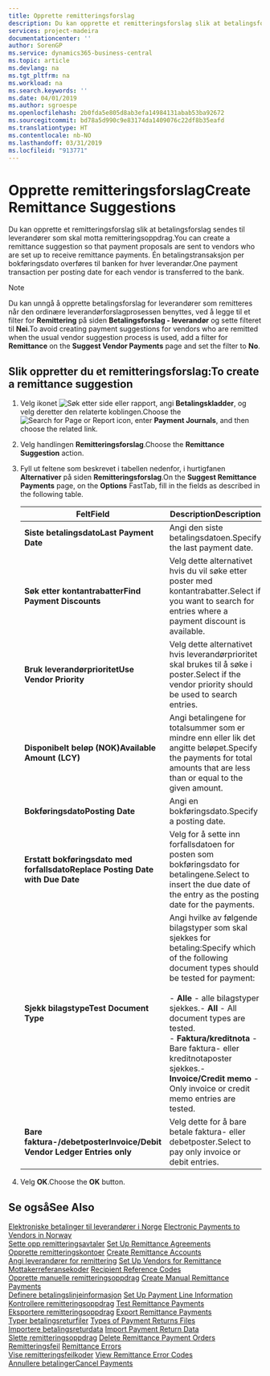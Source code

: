 ```yaml
---
title: Opprette remitteringsforslag
description: Du kan opprette et remitteringsforslag slik at betalingsforslag sendes til leverandører som skal motta remitteringsoppdrag.
services: project-madeira
documentationcenter: ''
author: SorenGP
ms.service: dynamics365-business-central
ms.topic: article
ms.devlang: na
ms.tgt_pltfrm: na
ms.workload: na
ms.search.keywords: ''
ms.date: 04/01/2019
ms.author: sgroespe
ms.openlocfilehash: 2b0fda5e805d8ab3efa14984131abab53ba92672
ms.sourcegitcommit: bd78a5d990c9e83174da1409076c22df8b35eafd
ms.translationtype: HT
ms.contentlocale: nb-NO
ms.lasthandoff: 03/31/2019
ms.locfileid: "913771"
---
```

# <a name="create-remittance-suggestions"></a><span data-ttu-id="da5cb-103">Opprette remitteringsforslag</span><span class="sxs-lookup"><span data-stu-id="da5cb-103">Create Remittance Suggestions</span></span>
<span data-ttu-id="da5cb-104">Du kan opprette et remitteringsforslag slik at betalingsforslag sendes til leverandører som skal motta remitteringsoppdrag.</span><span class="sxs-lookup"><span data-stu-id="da5cb-104">You can create a remittance suggestion so that payment proposals are sent to vendors who are set up to receive remittance payments.</span></span> <span data-ttu-id="da5cb-105">Én betalingstransaksjon per bokføringsdato overføres til banken for hver leverandør.</span><span class="sxs-lookup"><span data-stu-id="da5cb-105">One payment transaction per posting date for each vendor is transferred to the bank.</span></span>  

> [!NOTE]  
>  <span data-ttu-id="da5cb-106">Du kan unngå å opprette betalingsforslag for leverandører som remitteres når den ordinære leverandørforslagprosessen benyttes, ved å legge til et filter for **Remittering** på siden **Betalingsforslag - leverandør** og sette filteret til **Nei**.</span><span class="sxs-lookup"><span data-stu-id="da5cb-106">To avoid creating payment suggestions for vendors who are remitted when the usual vendor suggestion process is used, add a filter for **Remittance** on the **Suggest Vendor Payments** page and set the filter to **No**.</span></span>  

## <a name="to-create-a-remittance-suggestion"></a><span data-ttu-id="da5cb-107">Slik oppretter du et remitteringsforslag:</span><span class="sxs-lookup"><span data-stu-id="da5cb-107">To create a remittance suggestion</span></span>  

1.  <span data-ttu-id="da5cb-108">Velg ikonet ![Søk etter side eller rapport](../../media/ui-search/search_small.png "Søk etter side eller rapport"), angi **Betalingskladder**, og velg deretter den relaterte koblingen.</span><span class="sxs-lookup"><span data-stu-id="da5cb-108">Choose the ![Search for Page or Report](../../media/ui-search/search_small.png "Search for Page or Report icon") icon, enter **Payment Journals**, and then choose the related link.</span></span>  
2.  <span data-ttu-id="da5cb-109">Velg handlingen **Remitteringsforslag**.</span><span class="sxs-lookup"><span data-stu-id="da5cb-109">Choose the **Remittance Suggestion** action.</span></span>  
3.  <span data-ttu-id="da5cb-110">Fyll ut feltene som beskrevet i tabellen nedenfor, i hurtigfanen **Alternativer** på siden **Remitteringsforslag**.</span><span class="sxs-lookup"><span data-stu-id="da5cb-110">On the **Suggest Remittance Payments** page, on the **Options** FastTab, fill in the fields as described in the following table.</span></span>  

    |<span data-ttu-id="da5cb-111">Felt</span><span class="sxs-lookup"><span data-stu-id="da5cb-111">Field</span></span>|<span data-ttu-id="da5cb-112">Description</span><span class="sxs-lookup"><span data-stu-id="da5cb-112">Description</span></span>|  
    |---------------------------------|---------------------------------------|  
    |<span data-ttu-id="da5cb-113">**Siste betalingsdato**</span><span class="sxs-lookup"><span data-stu-id="da5cb-113">**Last Payment Date**</span></span>|<span data-ttu-id="da5cb-114">Angi den siste betalingsdatoen.</span><span class="sxs-lookup"><span data-stu-id="da5cb-114">Specify the last payment date.</span></span>|  
    |<span data-ttu-id="da5cb-115">**Søk etter kontantrabatter**</span><span class="sxs-lookup"><span data-stu-id="da5cb-115">**Find Payment Discounts**</span></span>|<span data-ttu-id="da5cb-116">Velg dette alternativet hvis du vil søke etter poster med kontantrabatter.</span><span class="sxs-lookup"><span data-stu-id="da5cb-116">Select if you want to search for entries where a payment discount is available.</span></span>|  
    |<span data-ttu-id="da5cb-117">**Bruk leverandørprioritet**</span><span class="sxs-lookup"><span data-stu-id="da5cb-117">**Use Vendor Priority**</span></span>|<span data-ttu-id="da5cb-118">Velg dette alternativet hvis leverandørprioritet skal brukes til å søke i poster.</span><span class="sxs-lookup"><span data-stu-id="da5cb-118">Select if the vendor priority should be used to search entries.</span></span>|  
    |<span data-ttu-id="da5cb-119">**Disponibelt beløp (NOK)**</span><span class="sxs-lookup"><span data-stu-id="da5cb-119">**Available Amount (LCY)**</span></span>|<span data-ttu-id="da5cb-120">Angi betalingene for totalsummer som er mindre enn eller lik det angitte beløpet.</span><span class="sxs-lookup"><span data-stu-id="da5cb-120">Specify the payments for total amounts that are less than or equal to the given amount.</span></span>|  
    |<span data-ttu-id="da5cb-121">**Bokføringsdato**</span><span class="sxs-lookup"><span data-stu-id="da5cb-121">**Posting Date**</span></span>|<span data-ttu-id="da5cb-122">Angi en bokføringsdato.</span><span class="sxs-lookup"><span data-stu-id="da5cb-122">Specify a posting date.</span></span>|  
    |<span data-ttu-id="da5cb-123">**Erstatt bokføringsdato med forfallsdato**</span><span class="sxs-lookup"><span data-stu-id="da5cb-123">**Replace Posting Date with Due Date**</span></span>|<span data-ttu-id="da5cb-124">Velg for å sette inn forfallsdatoen for posten som bokføringsdato for betalingene.</span><span class="sxs-lookup"><span data-stu-id="da5cb-124">Select to insert the due date of the entry as the posting date for the payments.</span></span>|  
    |<span data-ttu-id="da5cb-125">**Sjekk bilagstype**</span><span class="sxs-lookup"><span data-stu-id="da5cb-125">**Test Document Type**</span></span>|<span data-ttu-id="da5cb-126">Angi hvilke av følgende bilagstyper som skal sjekkes for betaling:</span><span class="sxs-lookup"><span data-stu-id="da5cb-126">Specify which of the following document types should be tested for payment:</span></span><br /><br /> <span data-ttu-id="da5cb-127">-   **Alle** - alle bilagstyper sjekkes.</span><span class="sxs-lookup"><span data-stu-id="da5cb-127">-   **All** - All document types are tested.</span></span><br /><span data-ttu-id="da5cb-128">-   **Faktura/kreditnota** - Bare faktura- eller kreditnotaposter sjekkes.</span><span class="sxs-lookup"><span data-stu-id="da5cb-128">-   **Invoice/Credit memo** - Only invoice or credit memo entries are tested.</span></span>|  
    |<span data-ttu-id="da5cb-129">**Bare faktura-/debetposter**</span><span class="sxs-lookup"><span data-stu-id="da5cb-129">**Invoice/Debit Vendor Ledger Entries only**</span></span>|<span data-ttu-id="da5cb-130">Velg dette for å bare betale faktura- eller debetposter.</span><span class="sxs-lookup"><span data-stu-id="da5cb-130">Select to pay only invoice or debit entries.</span></span>|  

4.  <span data-ttu-id="da5cb-131">Velg **OK**.</span><span class="sxs-lookup"><span data-stu-id="da5cb-131">Choose the **OK** button.</span></span>  

## <a name="see-also"></a><span data-ttu-id="da5cb-132">Se også</span><span class="sxs-lookup"><span data-stu-id="da5cb-132">See Also</span></span>  
 <span data-ttu-id="da5cb-133">[Elektroniske betalinger til leverandører i Norge](electronic-payments-to-vendors-in-norway.md) </span><span class="sxs-lookup"><span data-stu-id="da5cb-133">[Electronic Payments to Vendors in Norway](electronic-payments-to-vendors-in-norway.md) </span></span>  
 <span data-ttu-id="da5cb-134">[Sette opp remitteringsavtaler](how-to-set-up-remittance-agreements.md) </span><span class="sxs-lookup"><span data-stu-id="da5cb-134">[Set Up Remittance Agreements](how-to-set-up-remittance-agreements.md) </span></span>  
 <span data-ttu-id="da5cb-135">[Opprette remitteringskontoer](how-to-create-remittance-accounts.md) </span><span class="sxs-lookup"><span data-stu-id="da5cb-135">[Create Remittance Accounts](how-to-create-remittance-accounts.md) </span></span>  
 <span data-ttu-id="da5cb-136">[Angi leverandører for remittering](how-to-set-up-vendors-for-remittance.md) </span><span class="sxs-lookup"><span data-stu-id="da5cb-136">[Set Up Vendors for Remittance](how-to-set-up-vendors-for-remittance.md) </span></span>  
 <span data-ttu-id="da5cb-137">[Mottakerreferansekoder](recipient-reference-codes.md) </span><span class="sxs-lookup"><span data-stu-id="da5cb-137">[Recipient Reference Codes](recipient-reference-codes.md) </span></span>  
 <span data-ttu-id="da5cb-138">[Opprette manuelle remitteringsoppdrag](how-to-create-manual-remittance-payments.md) </span><span class="sxs-lookup"><span data-stu-id="da5cb-138">[Create Manual Remittance Payments](how-to-create-manual-remittance-payments.md) </span></span>  
 <span data-ttu-id="da5cb-139">[Definere betalingslinjeinformasjon](how-to-set-up-payment-line-information.md) </span><span class="sxs-lookup"><span data-stu-id="da5cb-139">[Set Up Payment Line Information](how-to-set-up-payment-line-information.md) </span></span>  
 <span data-ttu-id="da5cb-140">[Kontrollere remitteringsoppdrag](how-to-test-remittance-payments.md) </span><span class="sxs-lookup"><span data-stu-id="da5cb-140">[Test Remittance Payments](how-to-test-remittance-payments.md) </span></span>  
 <span data-ttu-id="da5cb-141">[Eksportere remitteringsoppdrag](how-to-export-remittance-payments.md) </span><span class="sxs-lookup"><span data-stu-id="da5cb-141">[Export Remittance Payments](how-to-export-remittance-payments.md) </span></span>  
 <span data-ttu-id="da5cb-142">[Typer betalingsreturfiler](types-of-payment-returns-files.md) </span><span class="sxs-lookup"><span data-stu-id="da5cb-142">[Types of Payment Returns Files](types-of-payment-returns-files.md) </span></span>  
 <span data-ttu-id="da5cb-143">[Importere betalingsreturdata](how-to-import-payment-return-data.md) </span><span class="sxs-lookup"><span data-stu-id="da5cb-143">[Import Payment Return Data](how-to-import-payment-return-data.md) </span></span>  
 <span data-ttu-id="da5cb-144">[Slette remitteringsoppdrag](how-to-delete-remittance-payment-orders.md) </span><span class="sxs-lookup"><span data-stu-id="da5cb-144">[Delete Remittance Payment Orders](how-to-delete-remittance-payment-orders.md) </span></span>  
 <span data-ttu-id="da5cb-145">[Remitteringsfeil](remittance-errors.md) </span><span class="sxs-lookup"><span data-stu-id="da5cb-145">[Remittance Errors](remittance-errors.md) </span></span>  
 <span data-ttu-id="da5cb-146">[Vise remitteringsfeilkoder](how-to-view-remittance-error-codes.md) </span><span class="sxs-lookup"><span data-stu-id="da5cb-146">[View Remittance Error Codes](how-to-view-remittance-error-codes.md) </span></span>  
 [<span data-ttu-id="da5cb-147">Annullere betalinger</span><span class="sxs-lookup"><span data-stu-id="da5cb-147">Cancel Payments</span></span>](how-to-cancel-payments.md)

